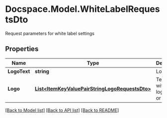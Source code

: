 # Docspace.Model.WhiteLabelRequestsDto
Request parameters for white label settings

## Properties

Name | Type | Description | Notes
------------ | ------------- | ------------- | -------------
**LogoText** | **string** | Logo text | [optional] 
**Logo** | [**List&lt;ItemKeyValuePairStringLogoRequestsDto&gt;**](ItemKeyValuePairStringLogoRequestsDto.md) | Tenant IDs with their logos (light or dark) | [optional] 

[[Back to Model list]](../README.md#documentation-for-models) [[Back to API list]](../README.md#documentation-for-api-endpoints) [[Back to README]](../README.md)


